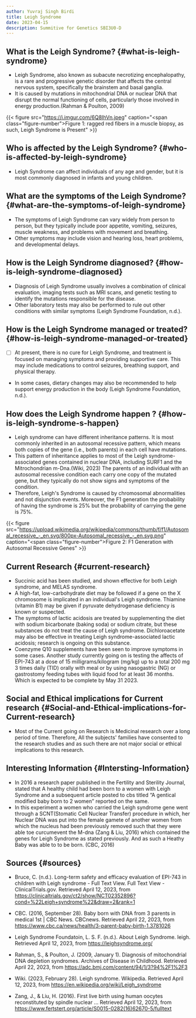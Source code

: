 ```yaml
---
author: Yuvraj Singh Birdi
title: Leigh Syndrome 
date: 2023-04-15
description: Summitive for Genetics SBI3U0-D 
---
```

## What is the Leigh Syndrome? {#what-is-leigh-syndrome}

* Leigh Syndrome, also known as subacute necrotizing encephalopathy, is a rare and progressive genetic disorder that affects the central nervous system, specifically the brainstem and basal ganglia. 
* It is caused by mutations in mitochondrial DNA or nuclear DNA that disrupt the normal functioning of cells, particularly those involved in energy production.(Rahman & Poulton, 2009)

{{< figure src="https://i.imgur.com/6Q8IhVn.jpeg" caption="<span class=\"figure-number\">Figure 1: </span>ragged red fibers in a muscle biopsy, as such, Leigh Syndrome is Present" >}}

## Who is affected by the Leigh Syndrome? {#who-is-affected-by-leigh-syndrome}

* Leigh Syndrome can affect individuals of any age and gender, but it is most commonly diagnosed in infants and young children.


## What are the symptoms of the Leigh Syndrome? {#what-are-the-symptoms-of-leigh-syndrome}

* The symptoms of Leigh Syndrome can vary widely from person to person, but they typically include poor appetite, vomiting, seizures, muscle weakness, and problems with movement and breathing. 
* Other symptoms may include vision and hearing loss, heart problems, and developmental delays.


## How is the Leigh Syndrome diagnosed? {#how-is-leigh-syndrome-diagnosed}

* Diagnosis of Leigh Syndrome usually involves a combination of clinical evaluation, imaging tests such as MRI scans, and genetic testing to identify the mutations responsible for the disease. 
* Other laboratory tests may also be performed to rule out other conditions with similar symptoms (Leigh Syndrome Foundation, n.d.).


## How is the Leigh Syndrome managed or treated? {#how-is-leigh-syndrome-managed-or-treated}

* [ ] At present, there is no cure for Leigh Syndrome, and treatment is focused on managing symptoms and providing supportive care. This may include medications to control seizures, breathing support, and physical therapy. 
* In some cases, dietary changes may also be recommended to help support energy production in the body (Leigh Syndrome Foundation, n.d.).


## How does the Leigh Syndrome happen ? {#how-is-leigh-syndrome-s-happen}

* Leigh syndrome can have different inheritance patterns. It is most commonly inherited in an autosomal recessive pattern, which means both copies of the gene (i.e., both parents) in each cell have mutations. 
* This pattern of inheritance applies to most of the Leigh syndrome-associated genes contained in nuclear DNA, including SURF1 and the Mitrochondrian m-Dna.(Wiki, 2023) The parents of an individual with an autosomal recessive condition each carry one copy of the mutated gene, but they typically do not show signs and symptoms of the condition.
* Therefore, Leigh's Syndrome is caused by chromosomal abnormalities and not disjunction events. Moreover, the F1 generation the probability of having the syndrome is 25% but the probability of carrying the gene is 75%.

{{< figure src="https://upload.wikimedia.org/wikipedia/commons/thumb/f/f1/Autosomal_recessive_-_en.svg/800px-Autosomal_recessive_-_en.svg.png" caption="<span class=\"figure-number\">Figure 2: </span>F1 Generation with Autosomal Recessive Genes" >}}

## Current Research {#current-research}
* Succinic acid has been studied, and shown effective for both Leigh syndrome, and MELAS syndrome. 
* A high-fat, low-carbohydrate diet may be followed if a gene on the X chromosome is implicated in an individual's Leigh syndrome. Thiamine (vitamin B1) may be given if pyruvate dehydrogenase deficiency is known or suspected.
* The symptoms of lactic acidosis are treated by supplementing the diet with sodium bicarbonate (baking soda) or sodium citrate, but these substances do not treat the cause of Leigh syndrome. Dichloroacetate may also be effective in treating Leigh syndrome-associated lactic acidosis; research is ongoing on this substance.
* Coenzyme Q10 supplements have been seen to improve symptoms in some cases. Another study currently going on is testing the affects of EPI-743 at a dose of 15 milligrams/kilogram (mg/kg) up to a total 200 mg 3 times daily (TID) orally with meal or by using nasogastric (NG) or gastrostomy feeding tubes with liquid food for at least 36 months. Which is expected to be complete by May 31 2023.
## Social and Ethical implications for Current research {#Social-and-Ethical-implications-for-Current-research}
* Most of the Current going on Research is Medicinal research over a long period of time. Therefore, All the subjects' families have consented to the research studies and as such there are not major social or ethical implications to this research.
## Interesting Information {#Intersting-Information}
* In 2016 a research paper published in the Fertility and Sterility Journal, stated that A healthy child had been born to a women with Leigh Syndrome and a subsequent article posted to cbs titled “A gentical modified baby born to 2 women” reported on the same. 
* In this experiment a women who carried the Leigh syndrome gene went through a SCNT(Stomatic Cell Nuclear Transfer) procedure in which, her Nuclear DNA was put into the female gamete of another women from which the nucleus had been previously removed such that they were able toe curcumevent the M-dna (Zang & Liu, 2016) which contained the genes for Leigh Syndrome as stated previously. And as such a Heathy Baby was able to to be born. (CBC, 2016)

## Sources {#sources}
* Bruce, C. (n.d.). Long-term safety and efficacy evaluation of EPI-743 in children with Leigh syndrome - Full Text View. Full Text View - ClinicalTrials.gov. Retrieved April 12, 2023, from <https://clinicaltrials.gov/ct2/show/NCT02352896?cond=%22Leigh+syndrome%22&draw=2&rank=1>

* CBC. (2016, September 28). Baby born with DNA from 3 parents in medical 1st | CBC News. CBCnews. Retrieved April 22, 2023, from <https://www.cbc.ca/news/health/3-parent-baby-birth-1.3781026>

* Leigh Syndrome Foundatoin, L. S. F. (n.d.). About Leigh Syndrome. leigh. Retrieved April 12, 2023, from <https://leighsyndrome.org/> 

* Rahman, S., &amp; Poulton, J. (2009, January 1). Diagnosis of mitochondrial DNA depletion syndromes. Archives of Disease in Childhood. Retrieved April 22, 2023, from <https://adc.bmj.com/content/94/1/3?94%2F1%2F3>

* Wiki. (2023, February 28). Leigh syndrome. Wikipedia. Retrieved April 12, 2023, from <https://en.wikipedia.org/wiki/Leigh_syndrome>

* Zang, J., &amp; Liu, H. (2016). First live birth using human oocytes reconstituted by spindle nuclear ... Retrieved April 12, 2023, from <https://www.fertstert.org/article/S0015-0282(16)62670-5/fulltext>
